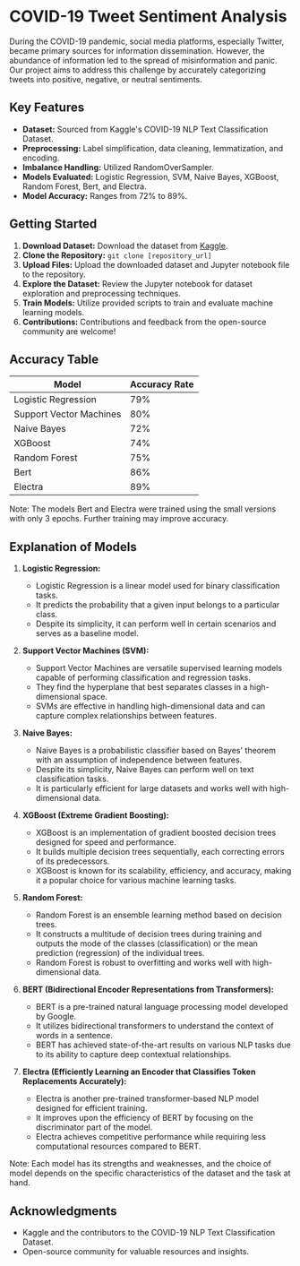# COVID-19 Tweet Sentiment Analysis

During the COVID-19 pandemic, social media platforms, especially Twitter, became primary sources for information dissemination. However, the abundance of information led to the spread of misinformation and panic. Our project aims to address this challenge by accurately categorizing tweets into positive, negative, or neutral sentiments.

## Key Features
- **Dataset:** Sourced from Kaggle's COVID-19 NLP Text Classification Dataset.
- **Preprocessing:** Label simplification, data cleaning, lemmatization, and encoding.
- **Imbalance Handling:** Utilized RandomOverSampler.
- **Models Evaluated:** Logistic Regression, SVM, Naive Bayes, XGBoost, Random Forest, Bert, and Electra.
- **Model Accuracy:** Ranges from 72% to 89%.

## Getting Started
1. **Download Dataset:** Download the dataset from [Kaggle](https://www.kaggle.com/datasets/datatattle/covid-19-nlp-text-classification/data).
2. **Clone the Repository:** `git clone [repository_url]`
3. **Upload Files:** Upload the downloaded dataset and Jupyter notebook file to the repository.
4. **Explore the Dataset:** Review the Jupyter notebook for dataset exploration and preprocessing techniques.
5. **Train Models:** Utilize provided scripts to train and evaluate machine learning models.
6. **Contributions:** Contributions and feedback from the open-source community are welcome!

## Accuracy Table

| Model                   | Accuracy Rate |
|-------------------------|---------------|
| Logistic Regression     | 79%           |
| Support Vector Machines | 80%           |
| Naive Bayes             | 72%           |
| XGBoost                 | 74%           |
| Random Forest           | 75%           |
| Bert                    | 86%           |
| Electra                 | 89%           |

Note: The models Bert and Electra were trained using the small versions with only 3 epochs. Further training may improve accuracy.

## Explanation of Models

1. **Logistic Regression:**
   - Logistic Regression is a linear model used for binary classification tasks.
   - It predicts the probability that a given input belongs to a particular class.
   - Despite its simplicity, it can perform well in certain scenarios and serves as a baseline model.

2. **Support Vector Machines (SVM):**
   - Support Vector Machines are versatile supervised learning models capable of performing classification and regression tasks.
   - They find the hyperplane that best separates classes in a high-dimensional space.
   - SVMs are effective in handling high-dimensional data and can capture complex relationships between features.

3. **Naive Bayes:**
   - Naive Bayes is a probabilistic classifier based on Bayes' theorem with an assumption of independence between features.
   - Despite its simplicity, Naive Bayes can perform well on text classification tasks.
   - It is particularly efficient for large datasets and works well with high-dimensional data.

4. **XGBoost (Extreme Gradient Boosting):**
   - XGBoost is an implementation of gradient boosted decision trees designed for speed and performance.
   - It builds multiple decision trees sequentially, each correcting errors of its predecessors.
   - XGBoost is known for its scalability, efficiency, and accuracy, making it a popular choice for various machine learning tasks.

5. **Random Forest:**
   - Random Forest is an ensemble learning method based on decision trees.
   - It constructs a multitude of decision trees during training and outputs the mode of the classes (classification) or the mean prediction (regression) of the individual trees.
   - Random Forest is robust to overfitting and works well with high-dimensional data.

6. **BERT (Bidirectional Encoder Representations from Transformers):**
   - BERT is a pre-trained natural language processing model developed by Google.
   - It utilizes bidirectional transformers to understand the context of words in a sentence.
   - BERT has achieved state-of-the-art results on various NLP tasks due to its ability to capture deep contextual relationships.

7. **Electra (Efficiently Learning an Encoder that Classifies Token Replacements Accurately):**
   - Electra is another pre-trained transformer-based NLP model designed for efficient training.
   - It improves upon the efficiency of BERT by focusing on the discriminator part of the model.
   - Electra achieves competitive performance while requiring less computational resources compared to BERT.

Note: Each model has its strengths and weaknesses, and the choice of model depends on the specific characteristics of the dataset and the task at hand.

## Acknowledgments
- Kaggle and the contributors to the COVID-19 NLP Text Classification Dataset.
- Open-source community for valuable resources and insights.

